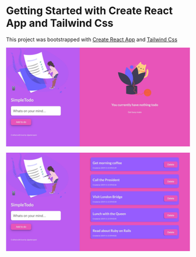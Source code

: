 # Getting Started with Create React App and Tailwind Css

This project was bootstrapped with [Create React App](https://github.com/facebook/create-react-app) and [Tailwind Css](https://tailwindcss.com/)

![blank page](https://github.com/stevelee2497/todo-app/blob/master/screenshots/sc_1.png?raw=true)

![blank page](https://github.com/stevelee2497/todo-app/blob/master/screenshots/sc_02.png?raw=true)
